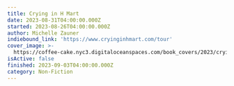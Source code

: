 ```yaml
---
title: Crying in H Mart
date: 2023-08-31T04:00:00.000Z
started: 2023-08-26T04:00:00.000Z
author: Michelle Zauner
indiebound_link: 'https://www.cryinginhmart.com/tour'
cover_image: >-
  https://coffee-cake.nyc3.digitaloceanspaces.com/book_covers/2023/crying-in-h-mart.png
isActive: false
finished: 2023-09-03T04:00:00.000Z
category: Non-Fiction
---
```


